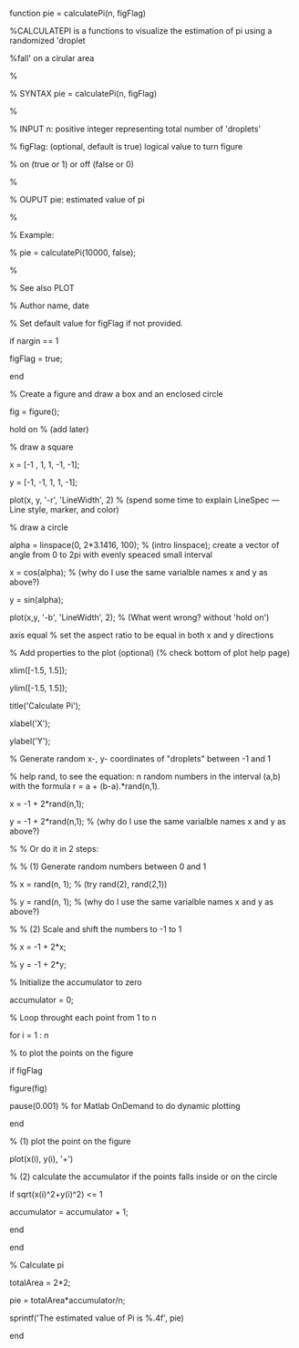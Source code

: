 function pie = calculatePi(n, figFlag)

%CALCULATEPI is a functions to visualize the estimation of pi using a randomized 'droplet

%fall' on a cirular area

%

% SYNTAX pie = calculatePi(n, figFlag)

%

% INPUT n: positive integer representing total number of 'droplets'

% figFlag: (optional, default is true) logical value to turn figure

% on (true or 1) or off (false or 0)

%

% OUPUT pie: estimated value of pi

%

% Example:

% pie = calculatePi(10000, false);

%

% See also PLOT

% Author name, date

% Set default value for figFlag if not provided.

if nargin == 1

figFlag = true;

end

% Create a figure and draw a box and an enclosed circle

fig = figure();

hold on % (add later)

% draw a square

x = [-1 , 1, 1, -1, -1];

y = [-1, -1, 1, 1, -1];

plot(x, y, '-r', 'LineWidth', 2) % (spend some time to explain LineSpec — Line style, marker, and color)

% draw a circle

alpha = linspace(0, 2*3.1416, 100); % (intro linspace); create a vector of angle from 0 to 2pi with evenly speaced small interval

x = cos(alpha); % (why do I use the same varialble names x and y as above?)

y = sin(alpha);

plot(x,y, '-b', 'LineWidth', 2); % (What went wrong? without 'hold on')

axis equal % set the aspect ratio to be equal in both x and y directions

% Add properties to the plot (optional) (% check bottom of plot help page)

xlim([-1.5, 1.5]);

ylim([-1.5, 1.5]);

title('Calculate Pi');

xlabel('X');

ylabel('Y');

% Generate random x-, y- coordinates of "droplets" between -1 and 1

% help rand, to see the equation: n random numbers in the interval (a,b) with the formula r = a + (b-a).*rand(n,1).

x = -1 + 2*rand(n,1);

y = -1 + 2*rand(n,1); % (why do I use the same varialble names x and y as above?)

% % Or do it in 2 steps:

% % (1) Generate random numbers between 0 and 1

% x = rand(n, 1); % (try rand(2), rand(2,1))

% y = rand(n, 1); % (why do I use the same varialble names x and y as above?)

% % (2) Scale and shift the numbers to -1 to 1

% x = -1 + 2*x;

% y = -1 + 2*y;

% Initialize the accumulator to zero

accumulator = 0;

% Loop throught each point from 1 to n

for i = 1 : n

% to plot the points on the figure

if figFlag

figure(fig)

pause(0.001) % for Matlab OnDemand to do dynamic plotting

end

% (1) plot the point on the figure

plot(x(i), y(i), '+')

% (2) calculate the accumulator if the points falls inside or on the circle

if sqrt(x(i)^2+y(i)^2) <= 1

accumulator = accumulator + 1;

end

end

% Calculate pi

totalArea = 2*2;

pie = totalArea*accumulator/n;

sprintf('The estimated value of Pi is %.4f', pie)

end